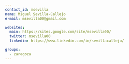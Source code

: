 ```yaml
---
contact_id: msevilla
name: Miguel Sevilla-Callejo
e-mail: msevilla00@gmail.com

websites:
  main: https://sites.google.com/site/msevilla00/
  twitter: msevilla00
  linkedin: https://www.linkedin.com/in/sevillacallejo/

groups:
  - zaragoza
---
```

